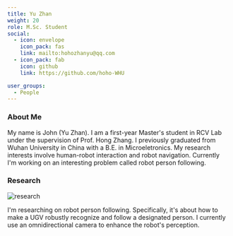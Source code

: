 ```yaml
---
title: Yu Zhan
weight: 20
role: M.Sc. Student
social:
  - icon: envelope 
    icon_pack: fas
    link: mailto:hohozhanyu@qq.com
  - icon_pack: fab
    icon: github
    link: https://github.com/hoho-WHU

user_groups:
  - People
---
```

### About Me
My name is John (Yu Zhan). I am a first-year Master's student in RCV Lab under the supervision of Prof. Hong Zhang. I previously graduated from Wuhan University in China with a B.E. in Microeletronics. My research interests involve human-robot interaction and robot navigation. Currently I'm working on an interesting problem called robot person following.

### Research
![research](authors_research/yu_zhan.gif "Research Introduction")

I'm researching on robot person following. Specifically, it's about how to make a UGV robustly recognize and follow a designated person. I currently use an omnidirectional camera to enhance the robot's perception. 





